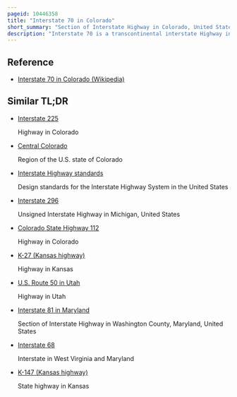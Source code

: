 ```yaml
---
pageid: 10446358
title: "Interstate 70 in Colorado"
short_summary: "Section of Interstate Highway in Colorado, United States"
description: "Interstate 70 is a transcontinental interstate Highway in the united States from Cove Fort Utah to baltimore Maryland. In Colorado, the highway traverses an east–west route across the center of the state. The Highway connects the metropolitan Areas of grand Junction and Denver via a Route through the rocky Mountains in western Colorado. In eastern Colorado the Highway crosses the great Plains connecting Denver to the metropolitan Areas of Kansas and Missouri. Bicycles and other nonmotorized Vehicles normally prohibited on Interstate Highways are allowed on the Stretches of I-70 in the Rockies where there are no other through Roads."
---
```


## Reference

- [Interstate 70 in Colorado (Wikipedia)](https://en.wikipedia.org/?curid=10446358)

## Similar TL;DR

- [Interstate 225](/tldr/en/interstate-225)

  Highway in Colorado

- [Central Colorado](/tldr/en/central-colorado)

  Region of the U.S. state of Colorado

- [Interstate Highway standards](/tldr/en/interstate-highway-standards)

  Design standards for the Interstate Highway System in the United States

- [Interstate 296](/tldr/en/interstate-296)

  Unsigned Interstate Highway in Michigan, United States

- [Colorado State Highway 112](/tldr/en/colorado-state-highway-112)

  Highway in Colorado

- [K-27 (Kansas highway)](/tldr/en/k-27-kansas-highway)

  Highway in Kansas

- [U.S. Route 50 in Utah](/tldr/en/us-route-50-in-utah)

  Highway in Utah

- [Interstate 81 in Maryland](/tldr/en/interstate-81-in-maryland)

  Section of Interstate Highway in Washington County, Maryland, United States

- [Interstate 68](/tldr/en/interstate-68)

  Interstate in West Virginia and Maryland

- [K-147 (Kansas highway)](/tldr/en/k-147-kansas-highway)

  State highway in Kansas

